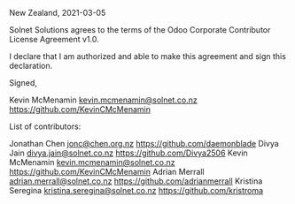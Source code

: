 New Zealand, 2021-03-05

Solnet Solutions agrees to the terms of the Odoo Corporate Contributor License
Agreement v1.0.

I declare that I am authorized and able to make this agreement and sign this
declaration.

Signed,

Kevin McMenamin kevin.mcmenamin@solnet.co.nz https://github.com/KevinCMcMenamin

List of contributors:

Jonathan Chen jonc@chen.org.nz  https://github.com/daemonblade
Divya Jain divya.jain@solnet.co.nz https://github.com/Divya2506
Kevin McMenamin kevin.mcmenamin@solnet.co.nz https://github.com/KevinCMcMenamin
Adrian Merrall adrian.merrall@solnet.co.nz https://github.com/adrianmerrall
Kristina Seregina kristina.seregina@solnet.co.nz https://github.com/kristroma
